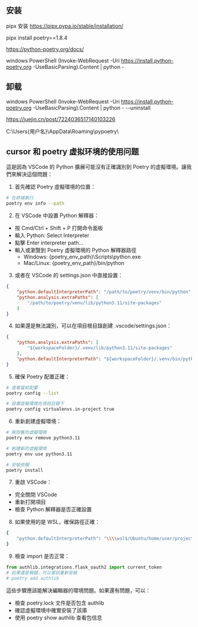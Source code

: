 
## 安装

pipx 安装
https://pipx.pypa.io/stable/installation/

pipx install poetry==1.8.4


https://python-poetry.org/docs/

windows PowerShell
(Invoke-WebRequest -Uri https://install.python-poetry.org -UseBasicParsing).Content | python -


## 卸载


windows PowerShell
(Invoke-WebRequest -Uri https://install.python-poetry.org -UseBasicParsing).Content | python -  --uninstall

https://juejin.cn/post/7224036517140103226

C:\Users\{用户名}\AppData\Roaming\pypoetry\


## cursor 和 poetry 虚拟环境的使用问题


這是因為 VSCode 的 Python 擴展可能沒有正確識別到 Poetry 的虛擬環境。讓我們來解決這個問題：

1. 首先確認 Poetry 虛擬環境的位置：
```bash
# 在終端執行
poetry env info --path
```


2. 在 VSCode 中設置 Python 解釋器：

- 按 Cmd/Ctrl + Shift + P 打開命令面板
- 輸入 Python: Select Interpreter
- 點擊 Enter interpreter path...
- 輸入或瀏覽到 Poetry 虛擬環境的 Python 解釋器路徑
  - Windows: {poetry_env_path}\Scripts\python.exe
  - Mac/Linux: {poetry_env_path}/bin/python

3. 或者在 VSCode 的 settings.json 中直接設置：

```json
{
    "python.defaultInterpreterPath": "/path/to/poetry/venv/bin/python",
    "python.analysis.extraPaths": [
        "/path/to/poetry/venv/lib/python3.11/site-packages"
    ]
}
```


4. 如果還是無法識別，可以在項目根目錄創建 .vscode/settings.json：
```json
{
    "python.analysis.extraPaths": [
        "${workspaceFolder}/.venv/lib/python3.11/site-packages"
    ],
    "python.defaultInterpreterPath": "${workspaceFolder}/.venv/bin/python"
}
```

5. 確保 Poetry 配置正確：
```bash
# 查看當前配置
poetry config --list

# 設置虛擬環境在項目目錄下
poetry config virtualenvs.in-project true
```


6. 重新創建虛擬環境：

```bash
# 刪除舊的虛擬環境
poetry env remove python3.11

# 創建新的虛擬環境
poetry env use python3.11

# 安裝依賴
poetry install
```

7. 重啟 VSCode：
- 完全關閉 VSCode
- 重新打開項目
- 檢查 Python 解釋器是否正確設置

8. 如果使用的是 WSL，確保路徑正確：

```bash
{
    "python.defaultInterpreterPath": "\\\\wsl$/Ubuntu/home/user/project/.venv/bin/python"
}
```

9. 檢查 import 是否正常：

```python
from authlib.integrations.flask_oauth2 import current_token
# 如果還是報錯，可以嘗試重新安裝
# poetry add authlib
```

這些步驟應該能解決編輯器的環境問題。如果還有問題，可以：

- 檢查 poetry.lock 文件是否包含 authlib
- 確認虛擬環境中確實安裝了該庫
- 使用 poetry show authlib 查看包信息
